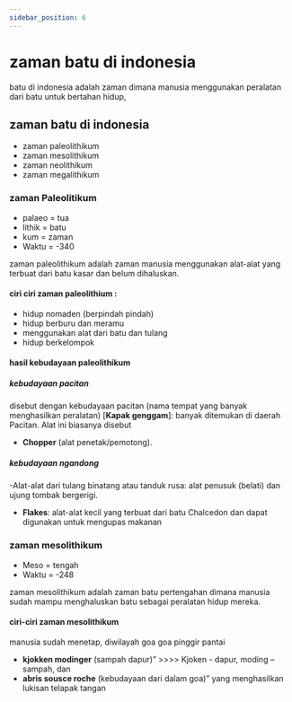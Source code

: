 ```yaml
---
sidebar_position: 6
---
```

# zaman batu di indonesia
batu di indonesia adalah zaman dimana manusia menggunakan peralatan dari batu untuk bertahan hidup, 

## zaman batu di indonesia
- zaman paleolithikum
- zaman mesolithikum
- zaman neolithikum
- zaman megalithikum

### zaman Paleolitikum
- palaeo = tua
- lithik = batu
- kum = zaman
- Waktu = -340

zaman paleolithikum adalah zaman manusia menggunakan alat-alat yang terbuat dari batu kasar dan belum dihaluskan.

#### ciri ciri zaman paleolithium :
- hidup nomaden (berpindah pindah)
- hidup berburu dan meramu
- menggunakan alat dari batu dan tulang
- hidup berkelompok

#### hasil kebudayaan paleolithikum
##### kebudayaan pacitan
disebut dengan kebudayaan pacitan (nama tempat yang banyak menghasilkan peralatan) 
[**Kapak genggam**]: banyak ditemukan di daerah Pacitan. Alat ini biasanya disebut 
- **Chopper** (alat penetak/pemotong).
##### kebudayaan ngandong
-Alat-alat dari tulang binatang atau tanduk rusa: alat penusuk (belati) dan ujung tombak bergerigi. 
- **Flakes**: alat-alat kecil yang terbuat dari batu Chalcedon dan dapat digunakan untuk mengupas makanan

### zaman mesolithikum
- Meso = tengah
- Waktu = -248

zaman mesolithikum adalah zaman batu pertengahan dimana manusia sudah mampu menghaluskan batu sebagai peralatan hidup mereka.

#### ciri-ciri zaman mesolithikum
manusia sudah menetap, diwilayah goa goa pinggir pantai
- **kjokken modinger** (sampah dapur)” >>>> Kjoken - dapur, moding – sampah, dan
- **abris sousce roche** (kebudayaan dari dalam goa)” yang menghasilkan lukisan telapak tangan


